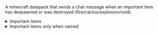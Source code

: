 A minecraft datapack that sends a chat message when an important item has despawned or was destroyed (fire/cactus/explosion/void).

<details>
<summary>Important items</summary>
  
- netherite_axe
- netherite_pickaxe
- netherite_shovel
- netherite_hoe
- netherite_sword
- netherite_helmet
- netherite_chestplate
- netherite_leggings
- netherite_boots
- elytra
- shulker_box
- red_shulker_box
- orange_shulker_box
- yellow_shulker_box
- lime_shulker_box
- green_shulker_box
- light_blue_shulker_box
- cyan_shulker_box
- blue_shulker_box
- purple_shulker_box
- magenta_shulker_box
- pink_shulker_box
- brown_shulker_box
- gray_shulker_box
- light_gray_shulker_box
- white_shulker_box
- black_shulker_box
- mace
</details>

<details>
<summary>Important items only when named</summary>

- diamond_axe
- diamond_pickaxe
- diamond_shovel
- diamond_hoe
- diamond_sword
- diamond_helmet
- diamond_chestplate
- diamond_leggings
- diamond_boots
- bow
- trident
</details>
